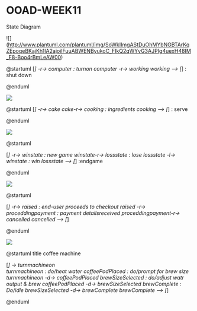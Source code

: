 # OOAD-WEEK11
State Diagram

![] (http://www.plantuml.com/plantuml/img/SoWkIImgAStDuOhMYbNGBTArKqZEpoqeBKajKh1IA2ajoilFuuABWENByukoC_FIkQ2qWYvG3AJPIg4uexH48IM_F8-Boo4rBmLeAW00)

@startuml
[*] -r-> computer : turnon
computer -r-> working
working --> [*] : shut down

@enduml

![](http://www.plantuml.com/plantuml/img/SoWkIImgAStDuOhMYbNGBTArKqXEp4vLu0AH46v-VdPcNhg2bGAGB4fDoKpDAodcWedg0bM0T5ef5ASMbQLoSJcavgK0ZGC0)

@startuml
[*] -r-> cake 
cake-r-> cooking : ingredients
cooking --> [*] : serve

@enduml

![](http://www.plantuml.com/plantuml/img/SoWkIImgAStDuUAArefLq2tIjLCepym3YfQaAbWfvAMMAwGdvgPomSJ02dBoYujXAe3iL2w4W6uEgW509h8iK19aZLLgNWhOM2u780jeEm00)

@startuml

[*] -r-> winstate : new game
winstate-r-> lossstate : lose
lossstate -l-> winstate : win
lossstate --> [*] :endgame

@enduml

![](http://www.plantuml.com/plantuml/img/POun2WCn30HxlK9rm1z8STm_GWeZBOc9ppva-I2_ZsCuKgHRsDbbrkRHl6-Pw7QvSx2miCNKe7nb50szmNYtAe0szihoXBngTpgvkPc4QYgFFRut51_pCoayfjmCWdH0wH-U5nAB8EVnIByOHl4L8rg7pV3y0000)

@startuml

[*] -r-> raised : end-user proceeds to checkout
 raised -r-> proceddingpayment : payment detailsreceived
 proceddingpayment-r-> cancelled 
cancelled --> [*] 

@enduml

![](http://www.plantuml.com/plantuml/img/PP312eCm44Jl-nLxwg4WtdieGli1WiVIGvgic1Ap4ZS8VdtJM0lgTMVcpJBLA2f8x1s85KUekMs9i5Uwivu07kSd5bUK6FplnXuHONkueE6o8oKuAQ402wLcKpkboIpw4BWV15iE-0equMXdsd6mCAbiduQllKdkXXnfMNdAlEEO6mDob24AdZBvK9-fUqYctj9BZeGIySwbDOwEPV_qQjucYwIcbG0gyYOD-G40)

@startuml
title coffee machine

[*] -> turnmachineon   
turnmachineon : do/heat water
coffeePodPlaced : do/prompt for brew size
turnmachineon  -d-> coffeePodPlaced 
brewSizeSelected : do/adjust watr output & brew
coffeePodPlaced -d-> brewSizeSelected
brewComplete : Do/idle
brewSizeSelected -d-> brewComplete
brewComplete --> [*]

@enduml
